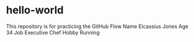 # hello-world
This repository is for practicing the GitHub Flow
Name Elcassius Jones
Age 34
Job Executive Chef
Hobby Running
